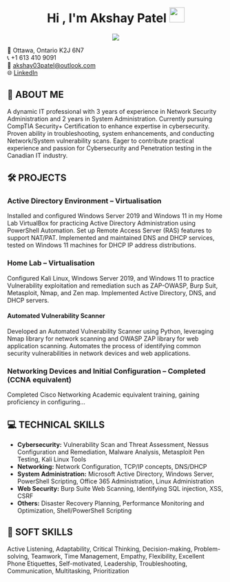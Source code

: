 <h1 align="center"><b>Hi , I'm Akshay Patel </b><img src="https://media.giphy.com/media/hvRJCLFzcasrR4ia7z/giphy.gif" width="35"></h1>
<!--  -->
<p align="center">
  <a href="https://github.com/DenverCoder1/readme-typing-svg"><img src="https://readme-typing-svg.herokuapp.com?font=Time+New+Roman&color=cyan&size=25&center=true&vCenter=true&width=600&height=100&lines=Experienced+Penetration-Tester,;SOC+Analyst,;Cybersecurity+Practitioner,;Active+Learner/Researcher,;Love+to+learn+new+stuffs..."></a>
</p>

📍 Ottawa, Ontario K2J 6N7  
📞 +1 613 410 9091  
📧 akshay03patel@outlook.com  
🌐 [LinkedIn](https://www.linkedin.com/in/akshay-patel-2303/)

## :briefcase: ABOUT ME
A dynamic IT professional with 3 years of experience in Network Security Administration and 2 years in System Administration. Currently pursuing CompTIA Security+ Certification to enhance expertise in cybersecurity. Proven ability in troubleshooting, system enhancements, and conducting Network/System vulnerability scans. Eager to contribute practical experience and passion for Cybersecurity and Penetration testing in the Canadian IT industry.

## :hammer_and_wrench: PROJECTS

### Active Directory Environment – Virtualisation
Installed and configured Windows Server 2019 and Windows 11 in my Home Lab VirtualBox for practicing Active Directory Administration using PowerShell Automation. Set up Remote Access Server (RAS) features to support NAT/PAT. Implemented and maintained DNS and DHCP services, tested on Windows 11 machines for DHCP IP address distributions.

### Home Lab – Virtualisation
Configured Kali Linux, Windows Server 2019, and Windows 11 to practice Vulnerability exploitation and remediation such as ZAP-OWASP, Burp Suit, Metasploit, Nmap, and Zen map. Implemented Active Directory, DNS, and DHCP servers.

#### Automated Vulnerability Scanner
Developed an Automated Vulnerability Scanner using Python, leveraging Nmap library for network scanning and OWASP ZAP library for web application scanning. Automates the process of identifying common security vulnerabilities in network devices and web applications.

### Networking Devices and Initial Configuration – Completed (CCNA equivalent)
Completed Cisco Networking Academic equivalent training, gaining proficiency in configuring...

## :computer: TECHNICAL SKILLS
- **Cybersecurity:** Vulnerability Scan and Threat Assessment, Nessus Configuration and Remediation, Malware Analysis, Metasploit Pen Testing, Kali Linux Tools
- **Networking:** Network Configuration, TCP/IP concepts, DNS/DHCP
- **System Administration:** Microsoft Active Directory, Windows Server, PowerShell Scripting, Office 365 Administration, Linux Administration
- **Web Security:** Burp Suite Web Scanning, Identifying SQL injection, XSS, CSRF
- **Others:** Disaster Recovery Planning, Performance Monitoring and Optimization, Shell/PowerShell Scripting

## :raised_hands: SOFT SKILLS
Active Listening, Adaptability, Critical Thinking, Decision-making, Problem-solving, Teamwork, Time Management, Empathy, Flexibility, Excellent Phone Etiquettes, Self-motivated, Leadership, Troubleshooting, Communication, Multitasking, Prioritization
